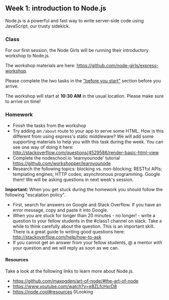 ## Week 1: introduction to Node.js

Node.js is a powerful and fast way to write server-side code using JavaScript, our trusty sidekick.

### Class

For our first session, the Node Girls will be running their introductory workshop to Node.js.

The workshop materials are here: https://github.com/node-girls/express-workshop.

Please complete the two tasks in the ["before you start"](https://github.com/node-girls/express-workshop#before-you-start) section before you arrive.

The workshop will start at **10:30 AM** in the usual location. Please make sure to arrive on time!

### Homework

* Finish the tasks from the workshop
* Try adding an `/about` route to your app to serve some HTML. How is this different from using express's static middleware? We will add some supporting materials to help you with this task during the week. You can see one way of doing it here: http://stackoverflow.com/questions/4529586/render-basic-html-view
* Complete the nodeschool.io 'learnyounode' tutorial https://github.com/workshopper/learnyounode
* Research the following topics: blocking vs. non-blocking; RESTful APIs; templating engines; HTTP codes; asynchronous programming. Google them! We will be asking questions in next week's session.

**Important:** When you get stuck during the homework you should follow the following "escalation policy".
* First, search for answers on Google and Stack Overflow. If you have an error message, copy and paste it into Google.
* When you are stuck for longer than 20 minutes - no longer! - write a question to your fellow students in the #class1 channel on slack. Take a while to think carefully about the question. This is an important skill. There is a great guide to writing good questions here: http://stackoverflow.com/help/how-to-ask
* If you cannot get an answer from your fellow students, @ a mentor with your question and we will reply as soon as we can.

#### Resources
Take a look at the following links to learn more about Node.js.
* https://github.com/maxogden/art-of-node/#the-art-of-node
* https://www.youtube.com/watch?v=e8ZLfcHxrD8
* https://node.cool#resources
0Looking
